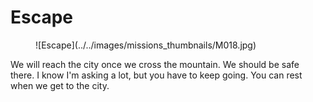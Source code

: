 # Escape

<figure markdown>
  ![Escape](../../images/missions_thumbnails/M018.jpg)
</figure>

We will reach the city once we cross the mountain.
We should be safe there.
I know I'm asking a lot, but you have to keep going.
You can rest when we get to the city.
